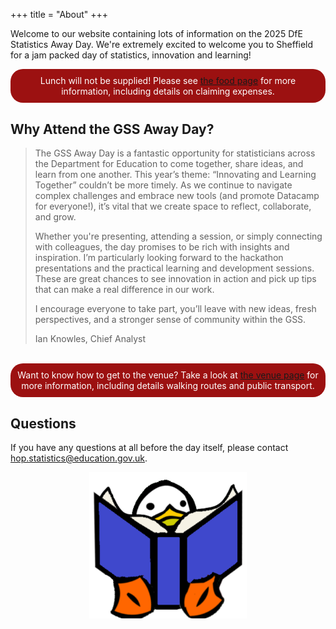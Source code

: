 +++
title = "About"
+++

Welcome to our website containing lots of information on the 2025 DfE Statistics Away Day. We're extremely excited to welcome you to Sheffield for a jam packed day of statistics, innovation and learning!

<div style="background-color:#9C1111;color:white;padding:2%;text-align:center;border-radius: 20px;">Lunch will not be supplied! Please see <a href="../food">the food page</a> for more information, including details on claiming expenses.</div>

## Why Attend the GSS Away Day?

> The GSS Away Day is a fantastic opportunity for statisticians across the Department for Education to come together, share ideas, and learn from one another. This year’s theme: “Innovating and Learning Together” couldn’t be more timely. As we continue to navigate complex challenges and embrace new tools (and promote Datacamp for everyone!), it’s vital that we create space to reflect, collaborate, and grow.
>
> Whether you're presenting, attending a session, or simply connecting with colleagues, the day promises to be rich with insights and inspiration. I’m particularly looking forward to the hackathon presentations and the practical learning and development sessions. These are great chances to see innovation in action and pick up tips that can make a real difference in our work.
>
> I encourage everyone to take part, you’ll leave with new ideas, fresh perspectives, and a stronger sense of community within the GSS.
>
> Ian Knowles, Chief Analyst

<br/>

<div style="background-color:#9C1111;color:white;padding:2%;text-align:center;border-radius: 20px;">Want to know how to get to the venue? Take a look at <a href="../venue">the venue page</a> for more information, including details walking routes and public transport.</div>

## Questions

If you have any questions at all before the day itself, please contact hop.statistics@education.gov.uk.

<div style="display: flex; justify-content: center;">
    <img src="./../images/Frederick/blue-book_frederick.png" alt="Frederick with book" style="width:50%;" />
</div>